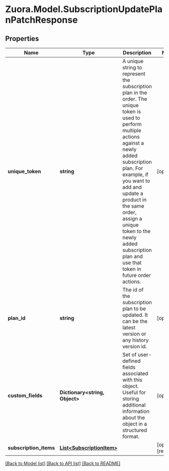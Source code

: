 
# Zuora.Model.SubscriptionUpdatePlanPatchResponse

## Properties

Name | Type | Description | Notes
------------ | ------------- | ------------- | -------------
**unique_token** | **string** | A unique string to represent the subscription plan in the order. The unique token is used to perform multiple actions against a newly added subscription plan. For example, if you want to add and update a product in the same order, assign a unique token to the newly added subscription plan and use that token in future order actions. | [optional] 
**plan_id** | **string** | The id of the subscription plan to be updated. It can be the latest version or any history version id. | [optional] 
**custom_fields** | **Dictionary&lt;string, Object&gt;** | Set of user-defined fields associated with this object. Useful for storing additional information about the object in a structured format. | [optional] 
**subscription_items** | [**List&lt;SubscriptionItem&gt;**](SubscriptionItem.md) |  | [optional] [readonly] 

[[Back to Model list]](../README.md#documentation-for-models)
[[Back to API list]](../README.md#documentation-for-api-endpoints)
[[Back to README]](../README.md)

